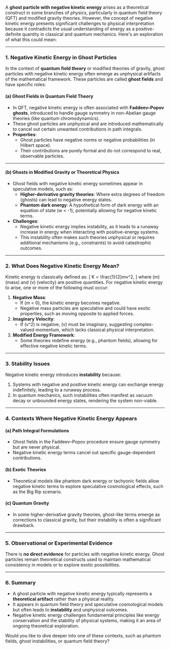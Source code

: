 A **ghost particle with negative kinetic energy** arises as a theoretical construct in some branches of physics, particularly in quantum field theory (QFT) and modified gravity theories. However, the concept of negative kinetic energy presents significant challenges to physical interpretation because it contradicts the usual understanding of energy as a positive-definite quantity in classical and quantum mechanics. Here's an exploration of what this could mean:

---

### **1. Negative Kinetic Energy in Ghost Particles**
In the context of **quantum field theory** or modified theories of gravity, ghost particles with negative kinetic energy often emerge as unphysical artifacts of the mathematical framework. These particles are called **ghost fields** and have specific roles:

#### **(a) Ghost Fields in Quantum Field Theory**
- In QFT, negative kinetic energy is often associated with **Faddeev–Popov ghosts**, introduced to handle gauge symmetry in non-Abelian gauge theories (like quantum chromodynamics).
- These ghost particles are unphysical and are introduced mathematically to cancel out certain unwanted contributions in path integrals.
- **Properties**:
  - Ghost particles have negative norms or negative probabilities (in Hilbert space).
  - Their contributions are purely formal and do not correspond to real, observable particles.

---

#### **(b) Ghosts in Modified Gravity or Theoretical Physics**
- Ghost fields with negative kinetic energy sometimes appear in speculative models, such as:
  - **Higher-derivative gravity theories**: Where extra degrees of freedom (ghosts) can lead to negative energy states.
  - **Phantom dark energy**: A hypothetical form of dark energy with an equation of state \(w < -1\), potentially allowing for negative kinetic terms.
- **Challenges**:
  - Negative kinetic energy implies instability, as it leads to a runaway increase in energy when interacting with positive-energy systems.
  - This instability often makes such theories unphysical or requires additional mechanisms (e.g., constraints) to avoid catastrophic outcomes.

---

### **2. What Does Negative Kinetic Energy Mean?**
Kinetic energy is classically defined as:
\[
K = \frac{1}{2}mv^2,
\]
where \(m\) (mass) and \(v\) (velocity) are positive quantities. For negative kinetic energy to arise, one or more of the following must occur:
1. **Negative Mass**:
   - If \(m < 0\), the kinetic energy becomes negative.
   - Negative mass particles are speculative and could have exotic properties, such as moving opposite to applied forces.
2. **Imaginary Velocity**:
   - If \(v^2\) is negative, \(v\) must be imaginary, suggesting complex-valued momentum, which lacks classical physical interpretation.
3. **Modified Energy Framework**:
   - Some theories redefine energy (e.g., phantom fields), allowing for effective negative kinetic terms.

---

### **3. Stability Issues**
Negative kinetic energy introduces **instability** because:
1. Systems with negative and positive kinetic energy can exchange energy indefinitely, leading to a runaway process.
2. In quantum mechanics, such instabilities often manifest as vacuum decay or unbounded energy states, rendering the system non-viable.

---

### **4. Contexts Where Negative Kinetic Energy Appears**
#### **(a) Path Integral Formulations**
- Ghost fields in the Faddeev–Popov procedure ensure gauge symmetry but are never physical.
- Negative kinetic energy terms cancel out specific gauge-dependent contributions.

#### **(b) Exotic Theories**
- Theoretical models like phantom dark energy or tachyonic fields allow negative kinetic terms to explore speculative cosmological effects, such as the Big Rip scenario.

#### **(c) Quantum Gravity**
- In some higher-derivative gravity theories, ghost-like terms emerge as corrections to classical gravity, but their instability is often a significant drawback.

---

### **5. Observational or Experimental Evidence**
There is **no direct evidence** for particles with negative kinetic energy. Ghost particles remain theoretical constructs used to maintain mathematical consistency in models or to explore exotic possibilities.

---

### **6. Summary**
- A ghost particle with negative kinetic energy typically represents a **theoretical artifact** rather than a physical reality.
- It appears in quantum field theory and speculative cosmological models but often leads to **instability** and unphysical outcomes.
- Negative kinetic energy challenges fundamental principles like energy conservation and the stability of physical systems, making it an area of ongoing theoretical exploration.

Would you like to dive deeper into one of these contexts, such as phantom fields, ghost instabilities, or quantum field theory?

